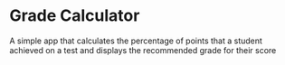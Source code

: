 # Grade Calculator

A simple app that calculates the percentage of points that a student achieved on a test and displays the recommended grade for their score